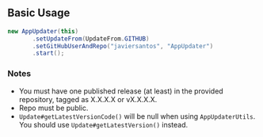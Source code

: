 ## Basic Usage
```Java
new AppUpdater(this)
       .setUpdateFrom(UpdateFrom.GITHUB)
       .setGitHubUserAndRepo("javiersantos", "AppUpdater")
       .start();
```

### Notes
* You must have one published release (at least) in the provided repository, tagged as X.X.X.X or vX.X.X.X.
* Repo must be public.
* `Update#getLatestVersionCode()` will be null when using `AppUpdaterUtils`. You should use `Update#getLatestVersion()` instead.